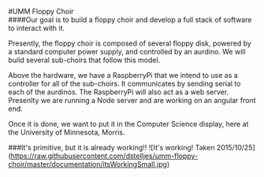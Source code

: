 #UMM Floppy Choir  
####Our goal is to build a floppy choir and develop a full stack of software to interact with it. 

Presently, the floppy choir is composed of several floppy disk, powered by a standard computer 
power supply, and controlled by an aurdino. We will build several sub-choirs that follow this model.

Above the hardware, we have a RaspberryPi that we intend to use as a controller for all of the sub-choirs. It 
communicates by sending serial to each of the aurdinos. The RaspberryPi will also act as a web server. Presenlty we 
are running a Node server and are working on an angular front end.

Once it is done, we want to put it in the Computer Science display, here at the University of Minnesota, Morris.


###It's primitive, but it is already working!!
![It's working! Taken 2015/10/25]
(https://raw.githubusercontent.com/dstelljes/umm-floppy-choir/master/documentation/itsWorkingSmall.jpg)
